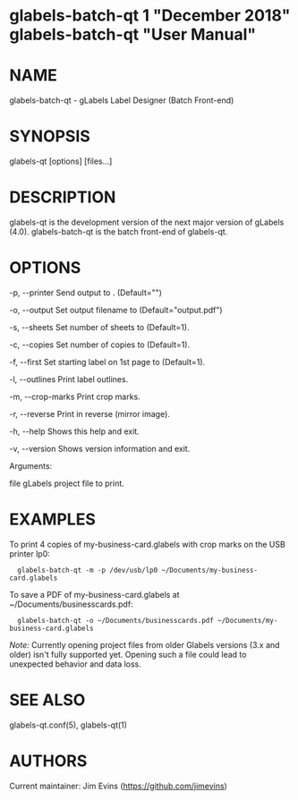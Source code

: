 glabels-batch-qt 1 "December 2018" glabels-batch-qt "User Manual"
=================================================================

# NAME
  glabels-batch-qt - gLabels Label Designer (Batch Front-end)

# SYNOPSIS
  glabels-qt [options] [files…]

# DESCRIPTION
  glabels-qt is the development version of the next major version of gLabels (4.0).  glabels-batch-qt is the batch front-end of glabels-qt.


# OPTIONS
  -p, --printer <printer>
    Send output to <printer>. (Default="")

  -o, --output <filename>
    Set output filename to <filename> (Default="output.pdf")

  -s, --sheets <n>
    Set number of sheets to <n> (Default=1).

  -c, --copies <n>
    Set number of copies to <n> (Default=1).

  -f, --first <n>
    Set starting label on 1st page to <n> (Default=1).

  -l, --outlines
    Print label outlines.

  -m, --crop-marks
    Print crop marks.

  -r, --reverse
    Print in reverse (mirror image).

  -h, --help
    Shows this help and exit.

  -v, --version
    Shows version information and exit.

Arguments:

  file
    gLabels project file to print.

# EXAMPLES

  To print 4 copies of my-business-card.glabels with crop marks on the USB printer lp0:

      glabels-batch-qt -m -p /dev/usb/lp0 ~/Documents/my-business-card.glabels

  To save a PDF of my-business-card.glabels at ~/Documents/businesscards.pdf:

      glabels-batch-qt -o ~/Documents/businesscards.pdf ~/Documents/my-business-card.glabels

  *Note:* Currently opening project files from older Glabels versions (3.x and older) isn't fully supported yet. Opening such a file could lead to unexpected behavior and data loss.

# SEE ALSO
  glabels-qt.conf(5), glabels-qt(1)

# AUTHORS
  Current maintainer: Jim Evins (https://github.com/jimevins)
